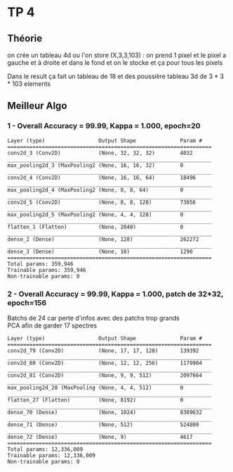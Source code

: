 # TP 4 
## Théorie
on crée un tableau 4d ou l'on store (X,3,3,103) :
on prend 1 pixel et le pixel a gauche et à droite et dans le fond et on le stocke et ça pour tous les pixels

Dans le result ça fait un tableau de 18 et des poussière tableau 3d de 3 * 3 * 103 elements


## Meilleur Algo
### 1 - Overall Accuracy = 99.99, Kappa = 1.000, epoch=20
```
Layer (type)                 Output Shape              Param #   
=================================================================
conv2d_3 (Conv2D)            (None, 32, 32, 32)        4032      
_________________________________________________________________
max_pooling2d_3 (MaxPooling2 (None, 16, 16, 32)        0         
_________________________________________________________________
conv2d_4 (Conv2D)            (None, 16, 16, 64)        18496     
_________________________________________________________________
max_pooling2d_4 (MaxPooling2 (None, 8, 8, 64)          0         
_________________________________________________________________
conv2d_5 (Conv2D)            (None, 8, 8, 128)         73856     
_________________________________________________________________
max_pooling2d_5 (MaxPooling2 (None, 4, 4, 128)         0         
_________________________________________________________________
flatten_1 (Flatten)          (None, 2048)              0         
_________________________________________________________________
dense_2 (Dense)              (None, 128)               262272    
_________________________________________________________________
dense_3 (Dense)              (None, 10)                1290      
=================================================================
Total params: 359,946
Trainable params: 359,946
Non-trainable params: 0
```

### 2 - Overall Accuracy = 99.99, Kappa = 1.000, patch de 32*32, epoch=156
Batchs de 24 car perte d'infos avec des patchs trop grands<br>
PCA afin de garder 17 spectres
```
Layer (type)                 Output Shape              Param #   
=================================================================
conv2d_79 (Conv2D)           (None, 17, 17, 128)       139392    
_________________________________________________________________
conv2d_80 (Conv2D)           (None, 12, 12, 256)       1179904   
_________________________________________________________________
conv2d_81 (Conv2D)           (None, 9, 9, 512)         2097664   
_________________________________________________________________
max_pooling2d_28 (MaxPooling (None, 4, 4, 512)         0         
_________________________________________________________________
flatten_27 (Flatten)         (None, 8192)              0         
_________________________________________________________________
dense_70 (Dense)             (None, 1024)              8389632   
_________________________________________________________________
dense_71 (Dense)             (None, 512)               524800    
_________________________________________________________________
dense_72 (Dense)             (None, 9)                 4617      
=================================================================
Total params: 12,336,009
Trainable params: 12,336,009
Non-trainable params: 0
```